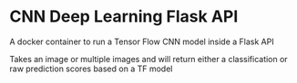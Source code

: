 # CNN Deep Learning Flask API

A docker container to run a Tensor Flow CNN model inside a Flask API

Takes an image or multiple images and will return either a classification or raw prediction scores based on a TF model